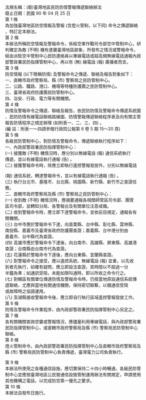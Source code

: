 法規名稱：(廢)臺灣地區民防防情警報傳遞聯絡辦法  
廢止日期：民國 90 年 04 月 25 日  
第 1 條  
為加強臺灣地區防空情報及警報 (含燈火管制，以下同) 命令之傳遞聯絡  
，特訂定本辦法。  
第 2 條  
本辦法所稱防空情報及警報命令，係經空軍作戰司令部空中管制中心，研  
判確定為敵 (不明) 機有進襲臺灣地區跡象，所發布之情況或警報命令，  
經由派駐空中管制中心民防連絡員以專線電話或超高頻無線電話通報內政  
部警政署民防指揮管制中心，再以有 (無) 線電話 (報) 廣播者而言。  
第 3 條  
防空情報 (以下簡稱防情) 及警報命令之傳遞、聯絡及報告對象如下：  
一、直轄市政府警察局、縣 (市) 警察局之民防管制中心。  
二、公路、鐵路、港口、機場等特種防護團之民防管制中心。  
三、臺灣省政府防護團民防管制中心。  
四、治安、行政、電力等有關機關。  
第 4 條  
防情及警報命令之傳遞、聯絡及報告，依民防防情及警報命令傳遞系統圖  
、民防防情有線電話聯絡路線圖、防情警報傳遞聯絡程序表及向有關主管  
報告防情程序之規定辦理 (如附表一、二、三、四) 。  
(編 註：附表一～四請參閱行政院公報第 6 卷 5 期 15～20 頁)  
第 5 條  
各級民防管制中心，對防情及警報命令，傳遞聯絡執行程序如下：  
一、內政部警政署民防指揮管制中心：  
(一) 接獲敵 (不明) 機情況時，應分別以無線電話 (報) 通信系統執行  
傳遞，並以有線電話執行通報 (告) 。  
(二) 接獲警報命令時，除應立即執行遙控警報發放外，分別以無線電話  


(報) 通信系統，轉達警報命令，並以有線電話執行通報 (告) 。  
(三) 執行台北市、基隆市、台北縣、桃園縣、新竹縣、新竹市之查證任  
務。  
二、直轄市政府警察局及縣 (市) 警察局之民防管制中心：  
(一) 收到敵 (不明) 機情況時，應摘要通報各相關師管區司令部、團管  
區司令部，並轉知分局、各警報台及有關單位注意戒備。  
(二) 收到警報命令時，應立即下達警報命令，並依前目規定，通報各有  
關機關。  
(三) 台中市應於警報命令下達，向苗栗縣、台中縣、彰化縣、雲林縣、  
南投縣、嘉義市及臺灣省政府防護團查證；嘉義縣、台中港分別由  
嘉義市、台中縣代為查證。  
(四) 高雄市應於警報命令下達後，向台南市、高雄縣、屏東縣、高雄港  
查證；台南縣由台南市代為查證。  
(五) 花蓮縣於警報命令下達後，應向台東縣、宜蘭縣查證。  
(六) 對警報命令之接受，應以遙控系統、無線電話 (報) 並重，以先收  
到者先執行，如確有疑問，應立即設法查證，其時間以不超過一分  
半鐘為準；如通訊受阻，未能如限叫通時，即以所收之命令行之。  
(七) 對轄區有關單位傳達防情及警報命令時，仍按當地原設通信系統傳  
遞聯絡，尤應與當地有關通信機關，保持密切聯繫，以備通信受阻  
或故障時之協調運用。  
(八) 澎湖縣接收警報命令後，應立即自行執行區域遙控警報發放工作。  
第 6 條  
防情及警報命令作業程序，由內政部警政署民防指揮管制中心另定之。  
第 7 條  
各有關機關查詢空襲或警報情況，應儘量利用專線電話，與內政部警政署  
民防指揮管制中心，或直轄市政府警察局及縣 (市) 警察局民防管制中心  
聯絡。  
第 8 條  
燈火管制命令，由內政部警政署民防指揮管制中心及直轄市政府警察局及  
縣 (市) 警察局民防管制中心負責傳遞，臺灣電力公司負責執行。  


第 9 條  
本辦法所使用之各種通信設施，應切實保持二十四小時暢通，各級民防管  
制中心並應按臺灣地區公民營通信設施管制運用辦法有關規定，申請使用  
其他機構之電話，以完成防空第一優先之要求。  
第 10 條  
本辦法自發布日施行。  


